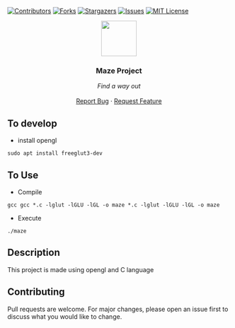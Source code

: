 [![Contributors][contributors-shield]][contributors-url]
[![Forks][forks-shield]][forks-url]
[![Stargazers][stars-shield]][stars-url]
[![Issues][issues-shield]][issues-url]
[![MIT License][license-shield]][license-url]

<p align="center">
  <img src="https://freesvg.org/img/1576160389circlemaze-simple.png" width="80" height="80">

  <h3 align="center">Maze Project</h3>

  <p align="center">
        <em>Find a way out</em>
    <br /><br />
    <a href="https://github.com/diego-9407/Raycaster_OpenGL/issues">Report Bug</a>
    ·
    <a href="https://github.com/diego-9407/Raycaster_OpenGL/issues">Request Feature</a>
  </p>
</p>
  
## To develop
- install opengl
```
sudo apt install freeglut3-dev
```

## To Use
- Compile
```
gcc gcc *.c -lglut -lGLU -lGL -o maze *.c -lglut -lGLU -lGL -o maze
```
- Execute
```
./maze
```

## Description
This project is made using opengl and C language


## Contributing
Pull requests are welcome. For major changes, please open an issue first to discuss what you would like to change.



[contributors-shield]: https://img.shields.io/github/contributors/diego-9407/Raycaster_OpenGL?style=flat-square
[contributors-url]: https://github.com/diego-9407/Raycaster_OpenGL/graphs/contributors
[forks-shield]: https://img.shields.io/github/forks/diego-9407/Raycaster_OpenGL.svg?style=flat-square
[forks-url]: https://github.com/diego-9407/Raycaster_OpenGL/network/members
[stars-shield]: https://img.shields.io/github/stars/diego-9407/Raycaster_OpenGL.svg?style=flat-square
[stars-url]: https://github.com/diego-9407/Raycaster_OpenGL/stargazers
[issues-shield]: https://img.shields.io/github/issues/diego-9407/Raycaster_OpenGL?style=flat-square
[issues-url]: https://github.com/diego-9407/Raycaster_OpenGL/issues
[license-shield]: https://img.shields.io/github/license/diego-9407/Raycaster_OpenGL?style=flat-square
[license-url]: https://github.com/diego-9407/Raycaster_OpenGL/blob/master/LICENCE.txt
[linkedin-shield]: https://img.shields.io/badge/-LinkedIn-black.svg?style=flat-square&logo=linkedin&colorB=555
[linkedin-url]: https://linkedin.com/in/fredhii
